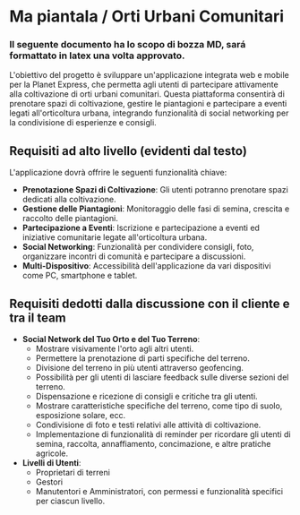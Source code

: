 # Ma piantala / Orti Urbani Comunitari

### Il seguente documento ha lo scopo di bozza MD, sará formattato in latex una volta approvato.
L'obiettivo del progetto è sviluppare un'applicazione integrata web e mobile per la Planet Express, che permetta agli utenti di partecipare attivamente alla coltivazione di orti urbani comunitari. 
Questa piattaforma consentirà di prenotare spazi di coltivazione, gestire le piantagioni e partecipare a eventi legati all'orticoltura urbana, integrando funzionalità di social networking per la condivisione di esperienze e consigli.

## Requisiti ad alto livello (evidenti dal testo)
L'applicazione dovrà offrire le seguenti funzionalità chiave:
- **Prenotazione Spazi di Coltivazione**: Gli utenti potranno prenotare spazi dedicati alla coltivazione.
- **Gestione delle Piantagioni**: Monitoraggio delle fasi di semina, crescita e raccolto delle piantagioni.
- **Partecipazione a Eventi**: Iscrizione e partecipazione a eventi ed iniziative comunitarie legate all'orticoltura urbana.
- **Social Networking**: Funzionalità per condividere consigli, foto, organizzare incontri di comunità e partecipare a discussioni.
- **Multi-Dispositivo**: Accessibilità dell'applicazione da vari dispositivi come PC, smartphone e tablet.

## Requisiti dedotti dalla discussione con il cliente e tra il team
- **Social Network del Tuo Orto e del Tuo Terreno**:
  - Mostrare visivamente l'orto agli altri utenti.
  - Permettere la prenotazione di parti specifiche del terreno.
  - Divisione del terreno in più utenti attraverso geofencing.
  - Possibilità per gli utenti di lasciare feedback sulle diverse sezioni del terreno.
  - Dispensazione e ricezione di consigli e critiche tra gli utenti.
  - Mostrare caratteristiche specifiche del terreno, come tipo di suolo, esposizione solare, ecc.
  - Condivisione di foto e testi relativi alle attività di coltivazione.
  - Implementazione di funzionalità di reminder per ricordare gli utenti di semina, raccolta, annaffiamento, concimazione, e altre pratiche agricole.
- **Livelli di Utenti**:
  - Proprietari di terreni	
  - Gestori
  - Manutentori e Amministratori, con permessi e funzionalità specifici per ciascun livello.